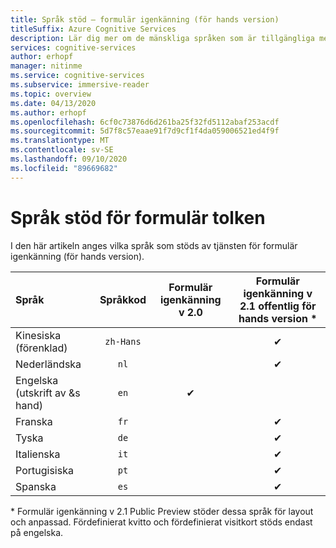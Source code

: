 ```yaml
---
title: Språk stöd – formulär igenkänning (för hands version)
titleSuffix: Azure Cognitive Services
description: Lär dig mer om de mänskliga språken som är tillgängliga med formulär igenkänning.
services: cognitive-services
author: erhopf
manager: nitinme
ms.service: cognitive-services
ms.subservice: immersive-reader
ms.topic: overview
ms.date: 04/13/2020
ms.author: erhopf
ms.openlocfilehash: 6cf0c73876d6d261ba25f32fd5112abaf253acdf
ms.sourcegitcommit: 5d7f8c57eaae91f7d9cf1f4da059006521ed4f9f
ms.translationtype: MT
ms.contentlocale: sv-SE
ms.lasthandoff: 09/10/2020
ms.locfileid: "89669682"
---
```

# <a name="language-support-for-form-recognizer"></a>Språk stöd för formulär tolken

I den här artikeln anges vilka språk som stöds av tjänsten för formulär igenkänning (för hands version).


|Språk| Språkkod | Formulär igenkänning v 2.0 | Formulär igenkänning v 2.1 offentlig för hands version \*|
|:-----|:----:|:-----:|:---:|
|Kinesiska (förenklad) | `zh-Hans`| | ✔ |
|Nederländska | `nl` | | ✔ |
|Engelska (utskrift av &s hand) | `en` | ✔ | |
|Franska | `fr` | | ✔ |
|Tyska | `de` | | ✔ |
|Italienska | `it` | | ✔ |
|Portugisiska | `pt` | | ✔ |
|Spanska | `es` | | ✔ |

\* Formulär igenkänning v 2.1 Public Preview stöder dessa språk för layout och anpassad. Fördefinierat kvitto och fördefinierat visitkort stöds endast på engelska.
